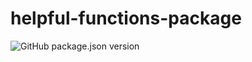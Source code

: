 # helpful-functions-package

![GitHub package.json version](https://img.shields.io/github/package-json/v/iyanez2314/helpful-functions-package)
